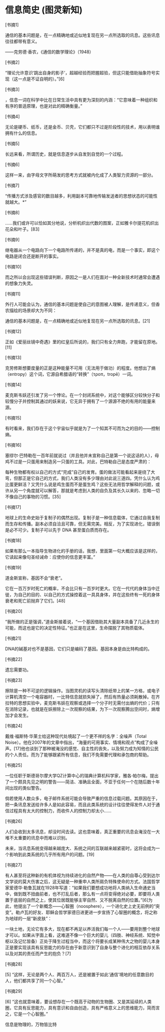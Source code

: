 # 信息简史 (图灵新知)

 

[书摘1]

通信的基本问题是，在一点精确地或近似地复现在另一点所选取的讯息。这些讯息往往都带有意义。

——克劳德·香农，《通信的数学理论》（1948）

 

[书摘2]

“理论允许意识‘跳出自身的影子’，超越经验而把握超验，但这只能借助抽象符号实现（这一点是不证自明的）。”[6]

 

[书摘3]

，信息一词在科学中比在日常生活中具有更为深刻的内涵：“它意味着一种组织和有序的普适原理，也是对此的精确衡量。”

 

[书摘4]

无论是硬币、纸币，还是金币、贝壳，它们都只不过是阶段性的技术，用以表明谁拥有什么的信息。

 

[书摘5]

长远来看，所谓历史，就是信息逐步从自发到自觉的一个过程。

 

[书摘6]

这样一来，由字母文字所萌发的思考方式就被内化成了人类智力资源的一部分。

 

[书摘7]

“传播方式涉及感官的数目越多，利用副本可靠地传输发送者的思想状态的可能性就越大。*”

 

[书摘8]

……我们或许可以恰如其分地说，分析机织出代数的图案，正如雅卡尔提花机织出花朵和叶子。[83]

 

[书摘9]

继电器从一个电路向下一个电路所传递的，并不是真的电，而是一个事实，即这个电路是闭合还是断开的事实。

 

[书摘10]

而之所以会出现这些错误判断，原因之一是人们在面对一种全新技术时通常会遭遇的想象力失灵。

 

[书摘11]

外行人可能会认为，通信的基本问题是使自己的意图被人理解，是传递意义，但香农描绘的场景却大为不同：

通信的基本问题是，在一点精确地或近似地复现在另一点所选取的讯息。[21]

 

[书摘12]

正如《爱丽丝镜中奇遇》里的红皇后所说的，我们只有全力奔跑，才能留在原地。[11]

 

[书摘13]

克劳修斯想要度量的正是这种能量不可用（无法用于做功）的程度。他想出了熵（entropy）这个词，它源自希腊语的“转换”（τροπ，tropē）一词。

 

[书摘14]

麦克斯韦妖还引发了另一个悖论。在一个封闭系统中，对这个能够区分较快分子和较慢分子并控制其通过的妖来说，它无异于拥有了一个源源不绝的有用的能量来源。

 

[书摘15]

有时看来，我们存在于这个宇宙似乎就是为了一个知其不可而为之的目的——控制熵。

 

[书摘16]

塞缪尔·巴特勒在一百年前就说过（并且他并未宣称自己是第一个说这话的人），母鸡不过是一只蛋用来制造另一只蛋的工具。对此，巴特勒自己是态度严肃的：

每种生物都有权以自己的方式“完成”自己的发育。蛋的做法可能看起来是绕了大弯，但那正是它自己的方式，我们人类没有多少理由对此说三道四。凭什么认为鸡比蛋更鲜活？又凭什么说是鸡生蛋而不是蛋生鸡？这些无法用哲学解释的问题，或许从另一个角度就可以解答，那就是考虑到人类的自负及其长久以来的、忽略一切不像自己的事物的习惯。[35]

 

[书摘17]

 

地球上的生命史始于复制子的偶然出现。复制子是一种信息载体，它通过自我复制而生存和传播。副本必须自洽且可靠，但无需完美。相反，为了实现进化，错误倒是必不可少。复制子可以先于 DNA 甚至蛋白质而存在。

 

[书摘18]

如果有那么一本指导生物进化的手册的话，我想，里面第一句大概应该是这样的，它读起来像句圣经诫命：应使你的信息更丰富。”

 

[书摘19]

道金斯宣称，基因不会“衰老”。

它在一百万岁时死亡的概率，不会比只有一百岁时更大。它在一代代的身体当中迁徙，为自己的目的、以自己的方式操控着这一具具身体，并在这些终有一死的身体衰老和死亡前抛弃了它们。[48]

 

[书摘20]

“我所做的正是强调，”道金斯接着说，“一个基因借助其大量副本具备了几近永生的可能，而这也是它的决定性特征。”也正是在这里，生命摆脱了其物质载体。

 

[书摘21]

DNA的碱基对也不是基因，它们只是编码了基因。基因本身是由比特构成的。

 

[书摘22]

 

遗忘需要功。

 

[书摘23]

擦除是一种不可逆的逻辑操作。当图灵机的读写头清除纸带上的某一方格，或电子计算机清空一个电容器时，一比特信息就损失掉了，然后有热量必须耗散掉。在齐拉特的思想实验中，麦克斯韦妖在观察或选择一个分子时无需付出熵的代价；只有在消除记录，也就是在妖擦除上一次观察的结果，为下一次观察腾出空间时，熵增加才会发生。

 

[书摘24]

戴维·福斯特·华莱士给这种现代处境起了一个更不祥的名字：全噪声（Total Noise）。他在2007年的文章中指出，“海量的可用事实、情境和观点”构成了全噪声。[17]他也谈到了那种被淹没的感觉、自主性的丧失，以及努力成为知情的公民的个人责任。而为了能够跟紧所有信息，我们不免需要代理和承包商的帮助。

 

[书摘25]

一位任职于斯德哥尔摩大学QZ计算中心的瑞典计算机科学家，雅各·帕尔梅，提出了一个颇具先见之明的警告——简洁、准确且全面，不亚于任何一个在随后数十年间出现的类似警告。

倘若使用人数众多，电子邮件系统可能会导致严重的信息过载问题。其原因在于，把一条讯息发送给许多人是如此容易，而且此类系统的设计往往使得发件人对于通信过程具有太大的控制力，而收件人的控制力却太小……

 

[书摘26]

人们会收到太多讯息，却没时间去读。这也意味着，真正重要的讯息会淹没在一大堆不太重要的讯息中而难以识别。

未来，当讯息系统变得越来越庞大、系统之间的互联越来越紧密时，这将会成为一个影响到此类系统的几乎所有用户的问题。[19]

 

[书摘27]

有人甚至将这种新的有机体视为持续进化的自然产物——在人类的自尊心受到达尔文学说的莫大伤害之后，这无疑是一种重申人类所肩负特殊使命的方式。法国哲学家爱德华·勒鲁瓦就在1928年写道：“如果我们要想成功地将人类纳入生命通史当中，做到既不扭曲前者，也不打乱后者，那么有一点将变得绝对必要，即要将人类置于底层的自然之上，使其位居既能够主宰自然、又不脱离自然的位置。”[6]为此，他提出了一个新概念——心智圈（noosphere），一个进化史上史无前例的“突变”。勒卢瓦的好友、耶稣会哲学家德日进更进一步宣扬了心智圈的概念，将之称为地球的一层“新皮肤”：

一块土地，无论它有多大，现在都不再足以养活我们每一个人——要用到整个地球才可以。如果从字面上看，这难道不像一个巨大的婴儿（四肢、神经系统、知觉中枢以及记忆皆备）正处于降生过程当中，而这个将要长成某种伟大之物的婴儿本身正是要实现该具有反思能力的存在由于新意识到了自身与整个进化的相互依存关系以及对其的责任而产生的抱负？[7]

 

[书摘28]

[5] “这样，无论是两个人、两百万人，还是被置于如此‘通信’境地的任意数目的人，他们都共享了同一个心智。”

 

[书摘29]

[6] “这也就意味着，要设想存在一个既高于动物的生物圈、又是其延续的人类圈，它具有反思能力，具有意识和自由创造，具有严格意义上的思维能力，简而言之，它是一个心智圈。”

 

 

信息是物理的，万物皆比特